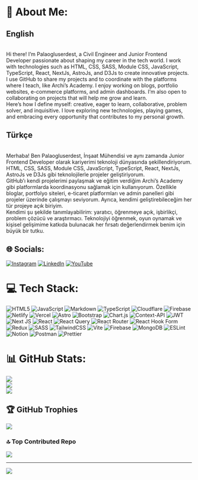 # 💫 About Me:
## English
<br>
 Hi there! I’m Palaogluserdest, a Civil Engineer and Junior Frontend Developer passionate about shaping my career in the tech world. I work with technologies such as HTML, CSS, SASS, Module CSS, JavaScript, TypeScript, React, NextJs, AstroJs, and D3Js to create innovative projects.
<br>I use GitHub to share my projects and to coordinate with the platforms where I teach, like Archi’s Academy. I enjoy working on blogs, portfolio websites, e-commerce platforms, and admin dashboards. I’m also open to collaborating on projects that will help me grow and learn.
<br>Here’s how I define myself: creative, eager to learn, collaborative, problem solver, and inquisitive. I love exploring new technologies, playing games, and embracing every opportunity that contributes to my personal growth.
  
## Türkçe
<br>
  Merhaba! Ben Palaogluserdest, İnşaat Mühendisi ve aynı zamanda Junior Frontend Developer olarak kariyerimi teknoloji dünyasında şekillendiriyorum. HTML, CSS, SASS, Module CSS, JavaScript, TypeScript, React, NextJs, AstroJs ve D3Js gibi teknolojilerle projeler geliştiriyorum.
<br>GitHub’ı kendi projelerimi paylaşmak ve eğitim verdiğim Archi’s Academy gibi platformlarda koordinasyonu sağlamak için kullanıyorum. Özellikle bloglar, portfolyo siteleri, e-ticaret platformları ve admin panelleri gibi projeler üzerinde çalışmayı seviyorum. Ayrıca, kendimi geliştirebileceğim her tür projeye açık biriyim.
<br>Kendimi şu şekilde tanımlayabilirim: yaratıcı, öğrenmeye açık, işbirlikçi, problem çözücü ve araştırmacı. Teknolojiyi öğrenmek, oyun oynamak ve kişisel gelişimime katkıda bulunacak her fırsatı değerlendirmek benim için büyük bir tutku.

## 🌐 Socials:
[![Instagram](https://img.shields.io/badge/Instagram-%23E4405F.svg?logo=Instagram&logoColor=white)](https://instagram.com/palaogluserdest) [![LinkedIn](https://img.shields.io/badge/LinkedIn-%230077B5.svg?logo=linkedin&logoColor=white)](https://linkedin.com/in/serdest-palaoğlu-74480a211) [![YouTube](https://img.shields.io/badge/YouTube-%23FF0000.svg?logo=YouTube&logoColor=white)](https://youtube.com/@UCPbcMIa7LcdGOo9AGMluAxQ) 

# 💻 Tech Stack:
![HTML5](https://img.shields.io/badge/html5-%23E34F26.svg?style=for-the-badge&logo=html5&logoColor=white) ![JavaScript](https://img.shields.io/badge/javascript-%23323330.svg?style=for-the-badge&logo=javascript&logoColor=%23F7DF1E) ![Markdown](https://img.shields.io/badge/markdown-%23000000.svg?style=for-the-badge&logo=markdown&logoColor=white) ![TypeScript](https://img.shields.io/badge/typescript-%23007ACC.svg?style=for-the-badge&logo=typescript&logoColor=white) ![Cloudflare](https://img.shields.io/badge/Cloudflare-F38020?style=for-the-badge&logo=Cloudflare&logoColor=white) ![Firebase](https://img.shields.io/badge/firebase-%23039BE5.svg?style=for-the-badge&logo=firebase) ![Netlify](https://img.shields.io/badge/netlify-%23000000.svg?style=for-the-badge&logo=netlify&logoColor=#00C7B7) ![Vercel](https://img.shields.io/badge/vercel-%23000000.svg?style=for-the-badge&logo=vercel&logoColor=white) ![Astro](https://img.shields.io/badge/astro-%232C2052.svg?style=for-the-badge&logo=astro&logoColor=white) ![Bootstrap](https://img.shields.io/badge/bootstrap-%238511FA.svg?style=for-the-badge&logo=bootstrap&logoColor=white) ![Chart.js](https://img.shields.io/badge/chart.js-F5788D.svg?style=for-the-badge&logo=chart.js&logoColor=white) ![Context-API](https://img.shields.io/badge/Context--Api-000000?style=for-the-badge&logo=react) ![JWT](https://img.shields.io/badge/JWT-black?style=for-the-badge&logo=JSON%20web%20tokens) ![Next JS](https://img.shields.io/badge/Next-black?style=for-the-badge&logo=next.js&logoColor=white) ![React](https://img.shields.io/badge/react-%2320232a.svg?style=for-the-badge&logo=react&logoColor=%2361DAFB) ![React Query](https://img.shields.io/badge/-React%20Query-FF4154?style=for-the-badge&logo=react%20query&logoColor=white) ![React Router](https://img.shields.io/badge/React_Router-CA4245?style=for-the-badge&logo=react-router&logoColor=white) ![React Hook Form](https://img.shields.io/badge/React%20Hook%20Form-%23EC5990.svg?style=for-the-badge&logo=reacthookform&logoColor=white) ![Redux](https://img.shields.io/badge/redux-%23593d88.svg?style=for-the-badge&logo=redux&logoColor=white) ![SASS](https://img.shields.io/badge/SASS-hotpink.svg?style=for-the-badge&logo=SASS&logoColor=white) ![TailwindCSS](https://img.shields.io/badge/tailwindcss-%2338B2AC.svg?style=for-the-badge&logo=tailwind-css&logoColor=white) ![Vite](https://img.shields.io/badge/vite-%23646CFF.svg?style=for-the-badge&logo=vite&logoColor=white) ![Firebase](https://img.shields.io/badge/firebase-a08021?style=for-the-badge&logo=firebase&logoColor=ffcd34) ![MongoDB](https://img.shields.io/badge/MongoDB-%234ea94b.svg?style=for-the-badge&logo=mongodb&logoColor=white) ![ESLint](https://img.shields.io/badge/ESLint-4B3263?style=for-the-badge&logo=eslint&logoColor=white) ![Notion](https://img.shields.io/badge/Notion-%23000000.svg?style=for-the-badge&logo=notion&logoColor=white) ![Postman](https://img.shields.io/badge/Postman-FF6C37?style=for-the-badge&logo=postman&logoColor=white) ![Prettier](https://img.shields.io/badge/prettier-%23F7B93E.svg?style=for-the-badge&logo=prettier&logoColor=black)

# 📊 GitHub Stats:
![](https://github-readme-stats.vercel.app/api?username=palaogluserdest&theme=dark&hide_border=false&include_all_commits=true&count_private=true)<br/>
![](https://github-readme-streak-stats.herokuapp.com/?user=palaogluserdest&theme=dark&hide_border=false)<br/>
![](https://github-readme-stats.vercel.app/api/top-langs/?username=palaogluserdest&theme=dark&hide_border=false&include_all_commits=true&count_private=true&layout=compact)

## 🏆 GitHub Trophies
![](https://github-profile-trophy.vercel.app/?username=palaogluserdest&theme=radical&no-frame=false&no-bg=false&margin-w=4)

### 🔝 Top Contributed Repo
![](https://github-contributor-stats.vercel.app/api?username=palaogluserdest&limit=5&theme=dark&combine_all_yearly_contributions=true)

---
[![](https://visitcount.itsvg.in/api?id=palaogluserdest&icon=0&color=0)](https://visitcount.itsvg.in)

<!-- Proudly created with GPRM ( https://gprm.itsvg.in ) -->
